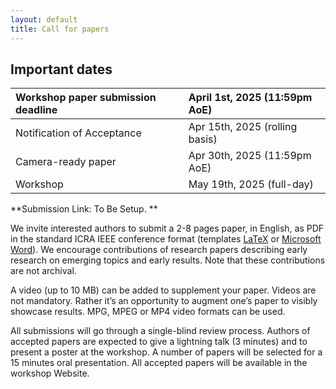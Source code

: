 ```yaml
---
layout: default
title: Call for papers
---
```




## Important dates

| Workshop paper submission deadline | April 1st, 2025 (11:59pm AoE) |
|:-------------|:------------------|
| Notification of Acceptance | Apr 15th, 2025 (rolling basis) |
| Camera-ready paper   |   Apr 30th, 2025 (11:59pm AoE)     |
| Workshop   |   May 19th, 2025 (full-day)      |

**Submission Link: To Be Setup. ** <!-- [Microsoft CMT3](https://cmt3.research.microsoft.com/ICRARW2025) -->

We invite interested authors to submit a 2-8 pages paper, in English, as PDF in the standard ICRA IEEE conference format (templates [LaTeX](http://ras.papercept.net/conferences/support/tex.php) or [Microsoft Word](http://ras.papercept.net/conferences/support/word.php)). We encourage contributions of research papers describing early research on emerging topics and early results. Note that these contributions are not archival.

A video (up to 10 MB) can be added to supplement your paper. Videos are not mandatory. Rather it’s an opportunity to augment one’s paper to visibly showcase results. MPG, MPEG or MP4 video formats can be used.

All submissions will go through a single-blind review process. Authors of accepted papers are expected to give a lightning talk (3 minutes) and to present a poster at the workshop. A number of papers will be selected for a 15 minutes oral presentation. All accepted papers will be available in the workshop Website. 
